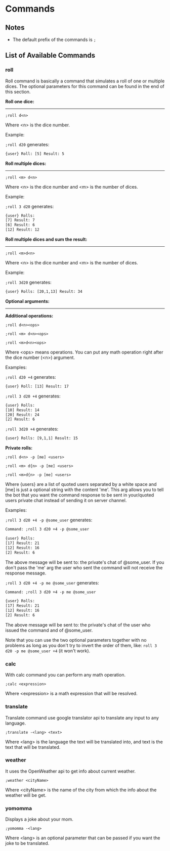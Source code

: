 # Commands

## Notes

- The default prefix of the commands is `;`

## List of Available Commands

### **roll**

Roll command is basically a command that simulates a roll of one or multiple dices. The optional parameters for this command can be found in the end of this section.

**Roll one dice:**

---

`;roll d<n>`

Where \<n\> is the dice number.

Example:

`;roll d20` generates:

```txt
{user} Roll: [5] Result: 5
```

**Roll multiple dices:**

---

`;roll <m> d<n>`

Where \<n\> is the dice number and \<m\> is the number of dices.

Example:

`;roll 3 d20` generates:

```txt
{user} Rolls:
[7] Result: 7
[6] Result: 6
[12] Result: 12
```

**Roll multiple dices and sum the result:**

---

`;roll <m>d<n>`

Where \<n\> is the dice number and \<m\> is the number of dices.

Example:

`;roll 3d20` generates:

```txt
{user} Rolls: [20,1,13] Result: 34
```

**Optional arguments:**

---

**Additional operations:**

`;roll d<n><ops>`

`;roll <m> d<n><ops>`

`;roll <m>d<n><ops>`

Where \<ops\> means operations.
You can put any math operation right after the dice number (\<n\>) argument.

Examples:

`;roll d20 +4` generates:

```txt
{user} Roll: [13] Result: 17
```

`;roll 3 d20 +4` generates:

```txt
{user} Rolls:
[10] Result: 14
[20] Result: 24
[2] Result: 6
```

`;roll 3d20 +4` generates:

```txt
{user} Rolls: [9,1,1] Result: 15
```

**Private rolls:**

`;roll d<n> -p [me] <users>`

`;roll <m> d{n> -p [me] <users>`

`;roll <m>d{n> -p [me] <users>`

Where {users} are a list of quoted users separated by a white space and [me] is just a optional string with the content 'me'.
This arg allows you to tell the bot that you want the command response to be sent in your/quoted users private chat instead of sending it on server channel.

Examples:

`;roll 3 d20 +4 -p @some_user` generates:

```txt
Command: ;roll 3 d20 +4 -p @some_user

{user} Rolls:
[17] Result: 21
[12] Result: 16
[2] Result: 6
```

The above message will be sent to: the private's chat of @some_user. If you don't pass the 'me' arg the user who sent the command will not receive the response message.

`;roll 3 d20 +4 -p me @some_user` generates:

```txt
Command: ;roll 3 d20 +4 -p me @some_user

{user} Rolls:
[17] Result: 21
[12] Result: 16
[2] Result: 6
```

The above message will be sent to: the private's chat of the user who issued the command and of @some_user.

Note that you can use the two optional parameters together with no problems as long as you don't try to invert the order of them, like: `roll 3 d20 -p me @some_user +4` (it won't work).

### **calc**

With calc command you can perform any math operation.

`;calc <expression>`

Where \<expression\> is a math expression that will be resolved.

### **translate**

Translate command use google translator api to translate any input to any language.

`;translate -<lang> <text>`

Where \<lang\> is the language the text will be translated into, and text is the text that will be translated.

### **weather**

It uses the OpenWeather api to get info about current weather.

`;weather <cityName>`

Where \<cityName\> is the name of the city from which the info about the weather will be get.

### **yomomma**

Displays a joke about your mom.

`;yomomma -<lang>`

Where \<lang\> is an optional parameter that can be passed if you want the joke to be translated.
